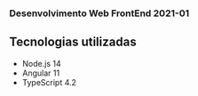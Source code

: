 ### Desenvolvimento Web FrontEnd 2021-01

## Tecnologias utilizadas
- Node.js 14
- Angular 11
- TypeScript 4.2
